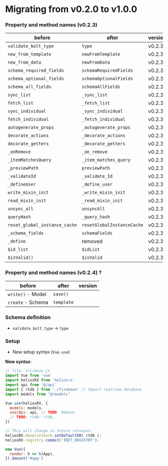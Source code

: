 # Migrating from v0.2.0 to v1.0.0

### Property and method names (v0.2.3)

| before                    | after                     | version
|---------------------------|---------------------------|----------
| `validate_bolt_type`      | `type`                    | v0.2.3
| `new_from_template`       | `newFromTemplate`         | v0.2.3
| `new_from_data`           | `newFromData`             | v0.2.3
| `schema_required_fields`  | `schemaRequiredFields`    | v0.2.3
| `schema_optional_fields`  | `schemaOptionalFields`    | v0.2.3
| `schema_all_fields`       | `schemaAllFields`         | v0.2.3
| `sync_list`               | `_sync_list`              | v0.2.3
| `fetch_list`              | `_fetch_list`             | v0.2.3
| `sync_individual`         | `_sync_individual`        | v0.2.3
| `fetch_individual`        | `_fetch_individual`       | v0.2.3
| `autogenerate_props`      | `_autogenerate_props`     | v0.2.3
| `decorate_actions`        | `_decorate_actions`       | v0.2.3
| `decorate_getters`        | `_decorate_getters`       | v0.2.3
| `_onRemove`               | `_on_remove`              | v0.2.3
| `_itemMatchesQuery`       | `_item_matches_query`     | v0.2.3
| `_previewPath`            | `previewPath`             | v0.2.3
| `_validateId`             | `_validate_Id`            | v0.2.3
| `_defineUser`             | `_define_user`            | v0.2.3
| `write_mixin_init`        | `_write_mixin_init`       | v0.2.3
| `read_mixin_init`         | `_read_mixin_init`        | v0.2.3
| `unsync_all`              | `unsyncAll`               | v0.2.3
| `queryHash`               | `_query_hash`             | v0.2.3
| `reset_global_instance_cache`|`resetGlobalInstanceCache`| v0.2.3
| `_schema_fields`          | `schemaFields`            | v0.2.3
| `_define`                 | removed                   | v0.2.3
| `$id_list`                | `$idList`                 | v0.2.3
| `$isValid()`              | `$isValid`                | v0.2.3

### Property and method names (v0.2.4) ?

| before                    | after                     | version
|---------------------------|---------------------------|----------
| `write()` - Model         | `save()`                  |
| `create` - Schema         | `template`                |

### Schema definition

- `validate_bolt_type` -> `type`

### Setup

- New setup syntax (`Vue.use`)

**New syntax**:

```js
// file: src/main.js
import Vue from 'vue'
import heliosRX from 'heliosrx'
import api from '@/api'
import { rtdb } from './firebase' // Import realtime database
import models from "@/models"

Vue.use(heliosRX, {
  models: models,
  userApi: api, // TODO: Remove
  // TODO: rtdb: rtdb,
})

// This will change in future releases:
heliosRX.GenericStore.setDefaultDB( rtdb );
heliosRX.registry.commit('INIT_REGISTRY');

new Vue({
  render: h => h(App),
}).$mount('#app')
```

